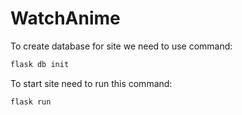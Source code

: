 # WatchAnime

To create database for site we need to use command:

```bash
flask db init
```

To start site need to run this command:

```bash
flask run
```